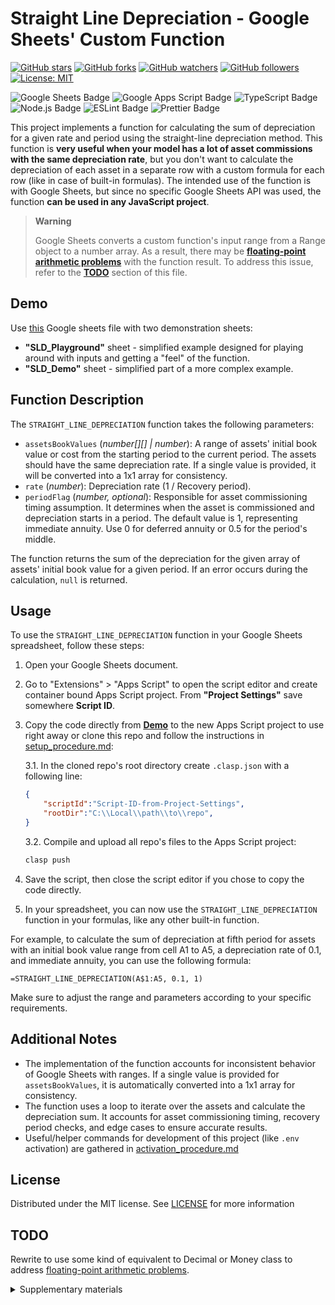 # Straight Line Depreciation - Google Sheets' Custom Function

[![GitHub stars](https://img.shields.io/github/stars/Sterh20/straight-line-depreciation-gs.svg?style=social&label=Stars)](https://github.com/Sterh20/straight-line-depreciation-gs/stargazers)
[![GitHub forks](https://img.shields.io/github/forks/Sterh20/straight-line-depreciation-gs.svg?style=social&label=Forks)](https://github.com/Sterh20/straight-line-depreciation-gs/network/members)
[![GitHub watchers](https://img.shields.io/github/watchers/Sterh20/straight-line-depreciation-gs.svg?style=social&label=Watchers)](https://github.com/Sterh20/straight-line-depreciation-gs/watchers)
[![GitHub followers](https://img.shields.io/github/followers/Sterh20.svg?style=social&label=Followers)](https://github.com/Sterh20/?tab=followers)
[![License: MIT](https://img.shields.io/badge/License-MIT-yellow.svg)](https://opensource.org/licenses/MIT)

![Google Sheets Badge](https://img.shields.io/badge/Google%20Sheets-34A853?logo=googlesheets&logoColor=fff&style=flat)
![Google Apps Script Badge](https://img.shields.io/badge/Google%20Apps%20Script-4285F4?logo=googleappsscript&logoColor=fff&style=flat)
![TypeScript Badge](https://img.shields.io/badge/TypeScript-3178C6?logo=typescript&logoColor=fff&style=flat)
![Node.js Badge](https://img.shields.io/badge/Node.js-393?logo=nodedotjs&logoColor=fff&style=flat)
![ESLint Badge](https://img.shields.io/badge/ESLint-4B32C3?logo=eslint&logoColor=fff&style=flat)
![Prettier Badge](https://img.shields.io/badge/Prettier-F7B93E?logo=prettier&logoColor=fff&style=flat)


This project implements a function for calculating the sum of depreciation for a given rate and period using the straight-line depreciation method. This function is **very useful when your model has a lot of asset commissions with the same depreciation rate**, but you don't want to calculate the depreciation of each asset in a separate row with a custom formula for each row (like in case of built-in formulas). The intended use of the function is with Google Sheets, but since no specific Google Sheets API was used, the function **can be used in any JavaScript project**.

> **Warning**
>
> Google Sheets converts a custom function's input range from a Range object to a number array. As a result, there may be [**floating-point arithmetic problems**](https://ellenaua.medium.com/floating-point-errors-in-javascript-node-js-21aadd897bf8) with the function result. To address this issue, refer to the [**TODO**](#todo) section of this file.

## Demo

Use [this](https://docs.google.com/spreadsheets/d/1ARGb06gp4nvuUe74dpBsstVHJ9lB7lWZAr3BzDmfuzQ/copy) Google sheets file with two demonstration sheets:

* **"SLD_Playground"** sheet - simplified example designed for playing around with inputs and getting a "feel" of the function.
* **"SLD_Demo"** sheet - simplified part of a more complex example.

## Function Description

The `STRAIGHT_LINE_DEPRECIATION` function takes the following parameters:

* `assetsBookValues` (*number[][] | number*): A range of assets' initial book value or cost from the starting period to the current period. The assets should have the same depreciation rate. If a single value is provided, it will be converted into a 1x1 array for consistency.
* `rate` (*number*): Depreciation rate (1 / Recovery period).
* `periodFlag` (*number, optional*): Responsible for asset commissioning timing assumption. It determines when the asset is commissioned and depreciation starts in a period. The default value is 1, representing immediate annuity. Use 0 for deferred annuity or 0.5 for the period's middle.

The function returns the sum of the depreciation for the given array of assets' initial book value for a given period. If an error occurs during the calculation, `null` is returned.

## Usage

To use the `STRAIGHT_LINE_DEPRECIATION` function in your Google Sheets spreadsheet, follow these steps:

1. Open your Google Sheets document.
2. Go to "Extensions" > "Apps Script" to open the script editor and create container bound Apps Script project. From **"Project Settings"** save somewhere **Script ID**.
3. Copy the code directly from [**Demo**](#demo) to the new Apps Script project to use right away or clone this repo and follow the instructions in [setup_procedure.md](.setup/setup_procedure.md):

    3.1. In the cloned repo's root directory create `.clasp.json` with a following line:

    ```JSON
    {
        "scriptId":"Script-ID-from-Project-Settings",
        "rootDir":"C:\\Local\\path\\to\\repo",
    }
    ```

    3.2. Compile and upload all repo's files to the Apps Script project:

    ```powershell
    clasp push
    ```

4. Save the script, then close the script editor if you chose to copy the code directly.
5. In your spreadsheet, you can now use the `STRAIGHT_LINE_DEPRECIATION` function in your formulas, like any other built-in function.

For example, to calculate the sum of depreciation at fifth period for assets with an initial book value range from cell A1 to A5, a depreciation rate of 0.1, and immediate annuity, you can use the following formula:

```GoogleSheets
=STRAIGHT_LINE_DEPRECIATION(A$1:A5, 0.1, 1)
```

Make sure to adjust the range and parameters according to your specific requirements.

## Additional Notes

* The implementation of the function accounts for inconsistent behavior of Google Sheets with ranges. If a single value is provided for `assetsBookValues`, it is automatically converted into a 1x1 array for consistency.
* The function uses a loop to iterate over the assets and calculate the depreciation sum. It accounts for asset commissioning timing, recovery period checks, and edge cases to ensure accurate results.
* Useful/helper commands for development of this project (like `.env` activation) are gathered in [activation_procedure.md](.setup/activation_procedure.md)

## License

Distributed under the MIT license. See [LICENSE](/LICENSE) for more information

## TODO

Rewrite to use some kind of equivalent to Decimal or Money class to address [floating-point arithmetic problems](https://ellenaua.medium.com/floating-point-errors-in-javascript-node-js-21aadd897bf8).

<details>
    <summary>Supplementary materials</summary>

Articles about possible Decimal type:

* https://stackoverflow.com/questions/2876536/precise-financial-calculation-in-javascript-what-are-the-gotchas
* https://github.com/MikeMcl/decimal.js/
* https://github.com/Dintero/money

Articles about using npm modules in Apps Script:

* https://medium.com/geekculture/the-ultimate-guide-to-npm-modules-in-google-apps-script-a84545c3f57c
* https://blog.gsmart.in/es6-and-npm-modules-in-google-apps-script/

</details>

